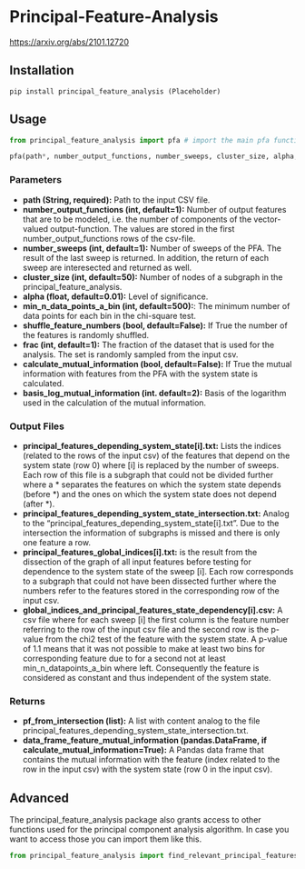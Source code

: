 # Principal-Feature-Analysis
https://arxiv.org/abs/2101.12720


## Installation
```
pip install principal_feature_analysis (Placeholder)
```

## Usage

```Python
from principal_feature_analysis import pfa # import the main pfa function

pfa(path*, number_output_functions, number_sweeps, cluster_size, alpha, min_n_datapoints_a_bin, shuffle_feature_numbers, frac, claculate_mutual_information, basis_log_mutual_information) # function call
```

### Parameters
- **path (String, required):** Path to the input CSV file.
- **number_output_functions (int, default=1):** Number of output features that are to be modeled, i.e. the number of components of the vector-valued output-function. The values are stored in the first number_output_functions rows of the csv-file.
- **number_sweeps (int, default=1):** Number of sweeps of the PFA. The result of the last sweep is returned. In addition, the return of each sweep are interesected and returned as well.
- **cluster_size (int, default=50):** Number of nodes of a subgraph in the principal_feature_analysis.
- **alpha (float, default=0.01):** Level of significance.
- **min_n_data_points_a_bin (int, default=500):**: The minimum number of data points for each bin in the chi-square test.
- **shuffle_feature_numbers (bool, default=False):** If True the number of the features is randomly shuffled.
- **frac (int, default=1):** The fraction of the dataset that is used for the analysis. The set is randomly sampled from the input csv.
- **calculate_mutual_information (bool, default=False):** If True the mutual information with features from the PFA with the system state is calculated.
- **basis_log_mutual_information (int. default=2):** Basis of the logarithm used in the calculation of the mutual information.

### Output Files
- **principal_features_depending_system_state[i].txt:**
Lists the indices (related to the rows of the input csv) of the features that depend on the system state (row 0) where [i] is replaced by the number of sweeps. Each row of this file is a subgraph that could not be divided further where a * separates the features on which the system state depends (before *) and the ones on which the system state does not depend (after *).
- **principal_features_depending_system_state_intersection.txt:**
Analog to the “principal_features_depending_system_state[i].txt”. Due to the intersection the information of subgraphs is missed and there is only one feature a row.
- **principal_features_global_indices[i].txt:**
is the result from the dissection of the graph of all input features before testing for dependence to the system state of the sweep [i]. Each row corresponds to a subgraph that could not have been dissected further where the numbers refer to the features stored in the corresponding row of the input csv.
- **global_indices_and_principal_features_state_dependency[i].csv:**
A csv file where for each sweep [i] the first column is the feature number referring to the row of the input csv file and the second row is the p-value from the chi2 test of the feature with the system state. A p-value of 1.1 means that it was not possible to make at least two bins for corresponding feature due to for a second not at least min_n_datapoints_a_bin where left. Consequently the feature is considered as constant and thus independent of the system state.


### Returns
- **pf_from_intersection (list):** A list with content analog to the file principal_features_depending_system_state_intersection.txt.
- **data_frame_feature_mutual_information (pandas.DataFrame, if calculate_mutual_information=True):** A Pandas data frame that contains the mutual information with the feature (index related to the row in the input csv) with the system state (row 0 in the input csv).


## Advanced
The principal_feature_analysis package also grants access to other functions used for the principal component analysis algorithm. In case you want to access those you can import them like this.
```Python
from principal_feature_analysis import find_relevant_principal_features, get_mutual_information, principal_feature_analysis
```
